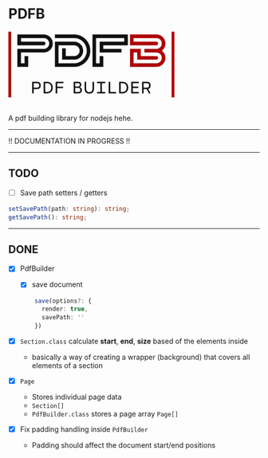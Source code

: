 # PDFB

<img width="333" height="132" style="margin-bottom: 16px;" src="./PDFb-logo.png" />

A pdf building library for nodejs hehe.

---

!! DOCUMENTATION IN PROGRESS !!

---

## TODO
  * [ ] Save path setters / getters
  ```typescript
  setSavePath(path: string): string;
  getSavePath(): string;
  ``` 

---

## DONE

* [x] PdfBuilder 
  * [x] save document
  ```typescript
      save(options?: {
        render: true,
        savePath: ''
      })
  ```

* [x] ```Section.class``` calculate **start**, **end**, **size** based of the elements inside
  * basically a way of creating a wrapper (background) that covers all elements of a section

* [x] ```Page```
  * Stores individual page data
  * ```Section[]```
  * ```PdfBuilder.class``` stores a page array ```Page[]```

* [x] Fix padding handling inside ```PdfBuilder```
  * Padding should affect the document start/end positions
